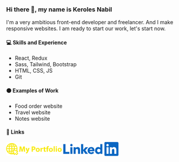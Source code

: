 ### Hi there 👋, my name is Keroles Nabil

I'm a very ambitious front-end developer and freelancer. And I make responsive websites. I am ready to start our work, let's start now.

#### 💻 Skills and Experience

- React, Redux
- Sass, Tailwind, Bootstrap
- HTML, CSS, JS
- Git

#### 🟠 Examples of Work

- <a herf="https://kerolesnabill.github.io/food-order" target="_blank">Food order website</a>
- <a herf="https://kerolesnabill.github.io/travel-website" target="_blank">Travel website</a>
- <a herf="https://kerolesnabill.github.io/notes-app" target="_blank">Notes website</a>

#### 🔗 Links

<a herf="" target="_blank"><img src="https://github.com/kerolesnabill/kerolesnabill/blob/main/MyPortfolio.png?raw=true" width="150"/></a>
<a herf="" target="_blank"><img src="https://github.com/kerolesnabill/kerolesnabill/blob/main/LinkedIn.png?raw=true" width="150"/></a>

